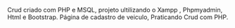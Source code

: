 Crud criado com PHP e MSQL,
projeto ultilizando o Xampp , Phpmyadmin,  Html e Bootstrap.
Página de cadastro de veiculo, Praticando Crud com PHP.
